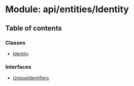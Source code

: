 # Module: api/entities/Identity

## Table of contents

### Classes

- [Identity](../wiki/api.entities.Identity.Identity)

### Interfaces

- [UniqueIdentifiers](../wiki/api.entities.Identity.UniqueIdentifiers)
